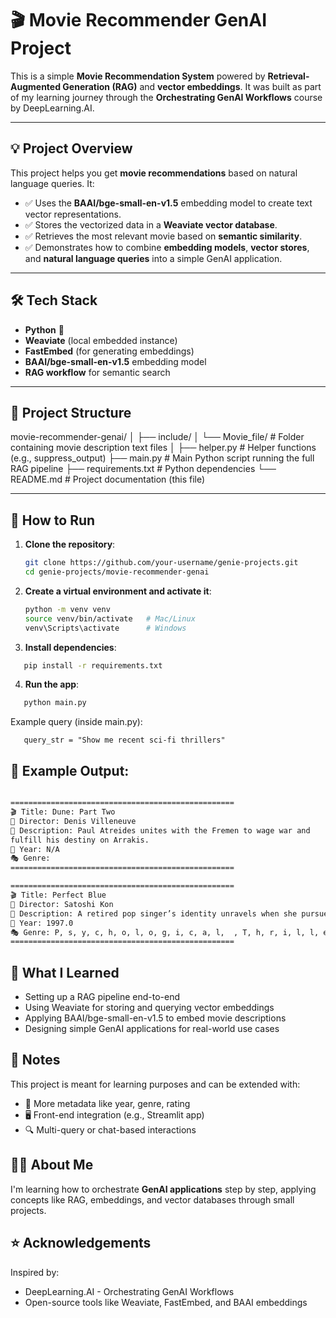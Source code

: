 # 🎬 Movie Recommender GenAI Project

This is a simple **Movie Recommendation System** powered by 
**Retrieval-Augmented Generation (RAG)** and **vector embeddings**. It was 
built as part of my learning journey through the **Orchestrating GenAI 
Workflows** course by DeepLearning.AI.

---

## 💡 Project Overview

This project helps you get **movie recommendations** based on natural 
language queries. It:
- ✅ Uses the **BAAI/bge-small-en-v1.5** embedding model to create text 
vector representations.
- ✅ Stores the vectorized data in a **Weaviate vector database**.
- ✅ Retrieves the most relevant movie based on **semantic similarity**.
- ✅ Demonstrates how to combine **embedding models**, **vector stores**, 
and **natural language queries** into a simple GenAI application.

---

## 🛠️ Tech Stack

- **Python** 🐍
- **Weaviate** (local embedded instance)
- **FastEmbed** (for generating embeddings)
- **BAAI/bge-small-en-v1.5** embedding model
- **RAG workflow** for semantic search

---

## 📁 Project Structure

movie-recommender-genai/
│
├── include/
│ └── Movie_file/ # Folder containing movie description text files
│
├── helper.py # Helper functions (e.g., suppress_output)
├── main.py # Main Python script running the full RAG pipeline
├── requirements.txt # Python dependencies
└── README.md # Project documentation (this file)


---

## 🚀 How to Run

1. **Clone the repository**:
   ```bash
   git clone https://github.com/your-username/genie-projects.git
   cd genie-projects/movie-recommender-genai

2. **Create a virtual environment and activate it**:
   ```bash
   python -m venv venv
   source venv/bin/activate   # Mac/Linux
   venv\Scripts\activate      # Windows
   ```

3. **Install dependencies**:
  ```bash
     pip install -r requirements.txt
  ```
  
4. **Run the app**:
  ```bash
     python main.py
  ```
Example query (inside main.py):
  ```
     query_str = "Show me recent sci-fi thrillers"
  ```
## 📝 Example Output:
```bash

==================================================
🎬 Title: Dune: Part Two
🎥 Director: Denis Villeneuve
📜 Description: Paul Atreides unites with the Fremen to wage war and 
fulfill his destiny on Arrakis.
📅 Year: N/A
🎭 Genre: 
==================================================

==================================================
🎬 Title: Perfect Blue
🎥 Director: Satoshi Kon
📜 Description: A retired pop singer’s identity unravels when she pursues an acting career, blurring the line between fiction and madness.
📅 Year: 1997.0
🎭 Genre: P, s, y, c, h, o, l, o, g, i, c, a, l,  , T, h, r, i, l, l, e, r, ,,  , A, n, i, m, e
==================================================
```

## 🎉 What I Learned

- Setting up a RAG pipeline end-to-end
- Using Weaviate for storing and querying vector embeddings
- Applying BAAI/bge-small-en-v1.5 to embed movie descriptions
- Designing simple GenAI applications for real-world use cases

## 📌 Notes

This project is meant for learning purposes and can be extended with:

- 🎁 More metadata like year, genre, rating
- 🖥️ Front-end integration (e.g., Streamlit app)
- 🔍 Multi-query or chat-based interactions

## 🙋‍♂️ About Me

I'm learning how to orchestrate **GenAI applications** step by step, applying 
concepts like RAG, embeddings, and vector databases through small 
projects.

## ⭐️ Acknowledgements

Inspired by:

- DeepLearning.AI - Orchestrating GenAI Workflows
- Open-source tools like Weaviate, FastEmbed, and BAAI embeddings

